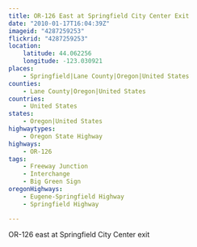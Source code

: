 ```yaml
---
title: OR-126 East at Springfield City Center Exit
date: "2010-01-17T16:04:39Z"
imageid: "4287259253"
flickrid: "4287259253"
location:
    latitude: 44.062256
    longitude: -123.030921
places:
    - Springfield|Lane County|Oregon|United States
counties:
    - Lane County|Oregon|United States
countries:
    - United States
states:
    - Oregon|United States
highwaytypes:
    - Oregon State Highway
highways:
    - OR-126
tags:
    - Freeway Junction
    - Interchange
    - Big Green Sign
oregonHighways:
    - Eugene-Springfield Highway
    - Springfield Highway

---
```

OR-126 east at Springfield City Center exit